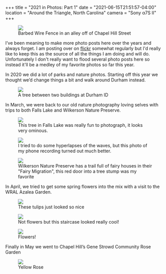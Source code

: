 +++
title = "2021 in Photos: Part 1"
date = "2021-06-15T21:51:57-04:00"
location = "Around the Triangle, North Carolina"
camera = "Sony α7S II"
+++

<figure>
  <img src="https://live.staticflickr.com/65535/50916538237_5dd284032c_k.jpg" />
  <figcaption>Barbed Wire Fence in an alley off of Chapel Hill Street</figcaption>
</figure>

<!--more-->

I’ve been meaning to make more photo posts here over the years and always forget. I am posting over on [flickr](https://www.flickr.com/photos/87151163@N00/) somewhat regularly but I'd really like to keep this as the source of all the things I am doing and will do. Unfortunately I don't really want to flood several photo posts here so instead it'll be a medley of my favorite photos so far this year. 

In 2020 we did a lot of parks and nature photos. Starting off this year we thought we’d change things a bit and walk around Durham instead.

<figure>
  <img src="https://live.staticflickr.com/65535/50916408731_0c952d919a_k.jpg" />
  <figcaption>A tree between two buildings at Durham ID</figcaption>
</figure>

In March, we were back to our old nature photography loving selves with trips to both Falls Lake and Wilkerson Nature Preserve.

<figure>
  <img src="https://live.staticflickr.com/65535/51010065060_6704994548_k.jpg" />
  <figcaption>This tree in Falls Lake was really fun to photograph, it looks very ominous.</figcaption>
</figure>

<figure>
  <img src="https://live.staticflickr.com/65535/51078550533_c303ae5a8a_k.jpg" />
  <figcaption>I tried to do some hyperlapses of the waves, but this photo of my phone recording turned out much better.</figcaption>
</figure>

<figure>
  <img src="https://live.staticflickr.com/65535/51079678748_a89167091c_k.jpg" />
  <figcaption>Wilkerson Nature Preserve has a trail full of fairy houses in their "Fairy Migration", this red door into a tree stump was my favorite</figcaption>
</figure>

In April, we tried to get some spring flowers into the mix with a visit to the WRAL Azalea Garden.

<figure>
  <img src="https://live.staticflickr.com/65535/51095355509_552582f4e3_k.jpg" />
  <figcaption>These tulips just looked so nice</figcaption>
</figure>

<figure>
  <img src="https://live.staticflickr.com/65535/51095821683_bd47e2a2ac_k.jpg" />
  <figcaption>Not flowers but this staircase looked really cool!</figcaption>
</figure>

<figure>
  <img src="https://live.staticflickr.com/65535/51096079325_0915f44179_k.jpg" />
  <figcaption>Flowers!</figcaption>
</figure>

Finally in May we went to Chapel Hill’s Gene Strowd Community Rose Garden

<figure>
  <img src="https://live.staticflickr.com/65535/51213745007_1466ea4dc6_k.jpg" />
  <figcaption>Yellow Rose</figcaption>
</figure>


